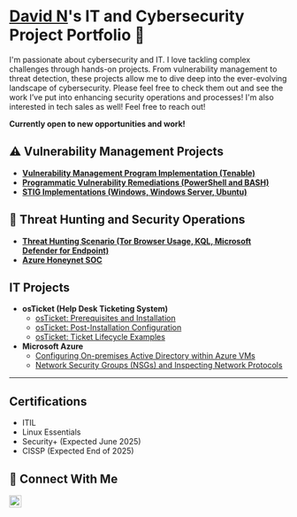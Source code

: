 # <a href="https://www.linkedin.com/in/">David N</a>'s IT and Cybersecurity Project Portfolio 🔐

I'm passionate about cybersecurity and IT. I love tackling complex challenges through hands-on projects. From vulnerability management to threat detection, these projects allow me to dive deep into the ever-evolving landscape of cybersecurity. Please feel free to check them out and see the work I’ve put into enhancing security operations and processes! I'm also interested in tech sales as well! Feel free to reach out!

<b> Currently open to new opportunities and work! </b>


## ⚠️ Vulnerability Management Projects

- **[Vulnerability Management Program Implementation (Tenable)](https://github.com/davidn-works/vulnerability-management)**
- **[Programmatic Vulnerability Remediations (PowerShell and BASH)](https://github.com/davidn-works/vulnerability-remediations)**
- **[STIG Implementations (Windows, Windows Server, Ubuntu)](https://github.com/davidn-works/STIGS)**

## 🚨 Threat Hunting and Security Operations

- **[Threat Hunting Scenario (Tor Browser Usage, KQL, Microsoft Defender for Endpoint)](https://github.com/davidn-works/threat-hunting-scenario-tor)**
- **[Azure Honeynet SOC](https://github.com/davidn-works/azure-honeynet-soc)**

## IT Projects

- <b>osTicket (Help Desk Ticketing System)</b>
  - [osTicket: Prerequisites and Installation](https://github.com/davidn-works/osticket-prerequisites)
  - [osTicket: Post-Installation Configuration](https://github.com/davidn-works/osticket-postinstall/blob/main/README.md)
  - [osTicket: Ticket Lifecycle Examples](https://github.com/davidn-works/osticket-lifecycle)
- <b>Microsoft Azure</b>
  - [Configuring On-premises Active Directory within Azure VMs](https://github.com/davidn-works/activedirectorysetup)
  - [Network Security Groups (NSGs) and Inspecting Network Protocols]()
<hr/>

## Certifications
- ITIL
- Linux Essentials
- Security+ (Expected June 2025)
- CISSP (Expected End of 2025)

## 🤳 Connect With Me

[<img align="left" alt="___________ | LinkedIn" width="22px" src="https://cdn.jsdelivr.net/npm/simple-icons@v3/icons/linkedin.svg" />][linkedin]

[LinkedIn]: https://www.linkedin.com/in/david-n-1a45762a5


<!--
<img width="35" alt="image" src="https://github.com/user-attachments/assets/2f41c7cd-5ea8-4475-b451-a37161b6c3fb"> 
<img width="35" alt="image" src="https://github.com/user-attachments/assets/77649969-9910-4994-8b96-74a116cfb2a8">
-->
